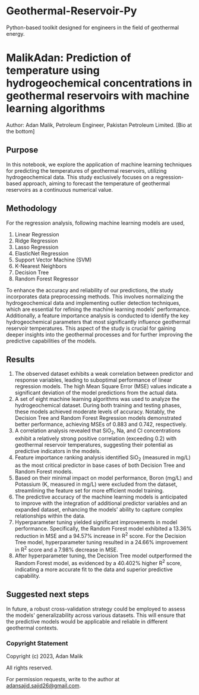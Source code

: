 # Geothermal-Reservoir-Py
Python-based toolkit designed for engineers in the field of geothermal energy.

# MalikAdan: Prediction of temperature using hydrogeochemical concentrations in geothermal reservoirs with machine learning algorithms

Author: Adan Malik, Petroleum Engineer, Pakistan Petroleum Limited. [Bio at the bottom]


## Purpose
In this notebook, we explore the application of machine learning techniques for predicting the temperatures of geothermal reservoirs, utilizing hydrogeochemical data. This study exclusively focuses on a regression-based approach, aiming to forecast the temperature of geothermal reservoirs as a continuous numerical value.

## Methodology
For the regression analysis, following machine learning models are used,  
1. Linear Regression 
2. Ridge Regression
3. Lasso Regression
4. ElasticNet Regression
5. Support Vector Machine (SVM)
6. K-Nearest Neighbors
7. Decision Tree
8. Random Forest Regressor

To enhance the accuracy and reliability of our predictions, the study incorporates data preprocessing methods. This involves normalizing the hydrogeochemical data and implementing outlier detection techniques, which are essential for refining the machine learning models' performance. Additionally, a feature importance analysis is conducted to identify the key hydrogeochemical parameters that most significantly influence geothermal reservoir temperatures. This aspect of the study is crucial for gaining deeper insights into the geothermal processes and for further improving the predictive capabilities of the models.


## Results
1. The observed dataset exhibits a weak correlation between predictor and response variables, leading to suboptimal performance of linear regression models. The high Mean Square Error (MSE) values indicate a significant deviation of the model predictions from the actual data.
2. A set of eight machine learning algorithms was used to analyze the hydrogeochemical dataset. During both training and testing phases, these models achieved moderate levels of accuracy. Notably, the Decision Tree and Random Forest Regression models demonstrated better performance, achieving MSEs of 0.883 and 0.742, respectively.
3. A correlation analysis revealed that SiO<sub>2</sub>, Na, and Cl concentrations exhibit a relatively strong positive correlation (exceeding 0.2) with geothermal reservoir temperatures, suggesting their potential as predictive indicators in the models.
4. Feature importance ranking analysis identified SiO<sub>2</sub> (measured in mg/L) as the most critical predictor in base cases of both Decision Tree and Random Forest models.
5. Based on their minimal impact on model performance, Boron (mg/L) and Potassium (K, measured in mg/L) were excluded from the dataset, streamlining the feature set for more efficient model training.
6. The predictive accuracy of the machine learning models is anticipated to improve with the integration of additional predictor variables and an expanded dataset, enhancing the models' ability to capture complex relationships within the data.
7. Hyperparameter tuning yielded significant improvements in model performance. Specifically, the Random Forest model exhibited a 13.36% reduction in MSE and a 94.57% increase in R<sup>2</sup> score. For the Decision Tree model, hyperparameter tuning resulted in a 24.66% improvement in R<sup>2</sup> score and a 7.98% decrease in MSE.
8. After hyperparameter tuning, the Decision Tree model outperformed the Random Forest model, as evidenced by a 40.402% higher R<sup>2</sup> score, indicating a more accurate fit to the data and superior predictive capability.

## Suggested next steps
In future, a robust cross-validation strategy could be employed to assess the models' generalizability across various datasets. This will ensure that the predictive models would be applicable and reliable in different geothermal contexts.

### Copyright Statement

Copyright (c) 2023, Adan Malik

All rights reserved.

For permission requests, write to the author at adansajid.sajid26@gmail.com.

